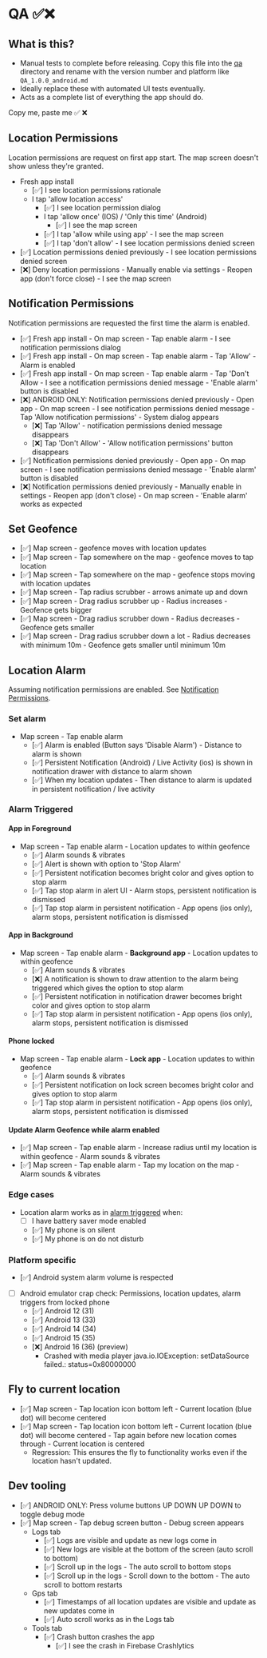 # QA ✅❌

## What is this?

- Manual tests to complete before releasing. Copy this file into the [qa](./qa) directory and rename
  with the version number and platform like `QA_1.0.0_android.md`
- Ideally replace these with automated UI tests eventually.
- Acts as a complete list of everything the app should do.

Copy me, paste me ✅ ❌

## Location Permissions

Location permissions are request on first app start. The map screen doesn't show unless they're
granted.

- Fresh app install
    - [✅] I see location permissions rationale
    - I tap 'allow location access'
        - [✅] I see location permission dialog
        - I tap 'allow once' (IOS) / 'Only this time' (Android)
            - [✅] I see the map screen
        - [✅] I tap 'allow while using app' - I see the map screen
        - [✅] I tap 'don't allow' - I see location permissions denied screen
- [✅] Location permissions denied previously - I see location permissions denied screen
- [❌] Deny location permissions - Manually enable via settings - Reopen app (don't force close) - I
  see the map screen

## Notification Permissions

Notification permissions are requested the first time the alarm is enabled.

- [✅] Fresh app install - On map screen - Tap enable alarm - I see notification permissions dialog
- [✅] Fresh app install - On map screen - Tap enable alarm - Tap 'Allow' - Alarm is enabled
- [✅] Fresh app install - On map screen - Tap enable alarm - Tap 'Don't Allow - I see a notification
  permissions denied message - 'Enable alarm' button is disabled
- [❌] ANDROID ONLY: Notification permissions denied previously - Open app - On map screen - I see
  notification
  permissions denied message - Tap 'Allow notification permissions' - System dialog appears
    - [❌] Tap 'Allow' - notification permissions denied message disappears
    - [❌] Tap 'Don't Allow' - 'Allow notification permissions' button disappears
- [✅] Notification permissions denied previously - Open app - On map screen - I see notification
  permissions denied message - 'Enable alarm' button is disabled
- [❌] Notification permissions denied previously - Manually enable in settings - Reopen app (don't
  close) - On map
  screen - 'Enable alarm' works as expected

## Set Geofence

- [✅] Map screen - geofence moves with location updates
- [✅] Map screen - Tap somewhere on the map - geofence moves to tap location
- [✅] Map screen - Tap somewhere on the map - geofence stops moving with location updates
- [✅] Map screen - Tap radius scrubber - arrows animate up and down
- [✅] Map screen - Drag radius scrubber up - Radius increases - Geofence gets bigger
- [✅] Map screen - Drag radius scrubber down - Radius decreases - Geofence gets smaller
- [✅] Map screen - Drag radius scrubber down a lot - Radius decreases with minimum 10m - Geofence
  gets smaller until minimum 10m

## Location Alarm

Assuming notification permissions are enabled.
See [Notification Permissions](#notification-permissions).

### Set alarm

- Map screen - Tap enable alarm
    - [✅] Alarm is enabled (Button says 'Disable Alarm') - Distance to alarm is shown
    - [✅] Persistent Notification (Android) / Live Activity (ios) is shown in notification drawer
      with distance to alarm shown
    - [✅] When my location updates - Then distance to alarm is updated in persistent notification /
      live activity

### Alarm Triggered

#### App in Foreground

- Map screen - Tap enable alarm - Location updates to within geofence
    - [✅] Alarm sounds & vibrates
    - [✅] Alert is shown with option to 'Stop Alarm'
    - [✅] Persistent notification becomes bright color and gives option to stop alarm
    - [✅] Tap stop alarm in alert UI - Alarm stops, persistent notification is dismissed
    - [✅] Tap stop alarm in persistent notification - App opens (ios only), alarm stops, persistent
      notification is dismissed

#### App in Background

- Map screen - Tap enable alarm - **Background app** - Location updates to within geofence
    - [✅] Alarm sounds & vibrates
    - [❌] A notification is shown to draw attention to the alarm being triggered which gives the
      option to stop alarm
    - [✅] Persistent notification in notification drawer becomes bright color and gives option to
      stop alarm
    - [✅] Tap stop alarm in persistent notification - App opens (ios only), alarm stops, persistent
      notification is dismissed

#### Phone locked

- Map screen - Tap enable alarm - **Lock app** - Location updates to within geofence
    - [✅] Alarm sounds & vibrates
    - [✅] Persistent notification on lock screen becomes bright color and gives option to stop alarm
    - [✅] Tap stop alarm in persistent notification - App opens (ios only), alarm stops, persistent
      notification is dismissed

#### Update Alarm Geofence while alarm enabled

- [✅] Map screen - Tap enable alarm - Increase radius until my location is within geofence - Alarm
  sounds & vibrates
- [✅] Map screen - Tap enable alarm - Tap my location on the map - Alarm sounds & vibrates

### Edge cases

- Location alarm works as in [alarm triggered](#alarm-triggered) when:
    - [ ] I have battery saver mode enabled
    - [✅] My phone is on silent
    - [✅] My phone is on do not disturb

### Platform specific

- [✅] Android system alarm volume is respected
- [ ] Android emulator crap check:
  Permissions, location updates, alarm triggers from locked phone
    - [✅] Android 12 (31)
    - [✅] Android 13 (33)
    - [✅] Android 14 (34)
    - [✅] Android 15 (35)
    - [❌] Android 16 (36) (preview)
        - Crashed with media player java.io.IOException: setDataSource failed.: status=0x80000000

## Fly to current location

- [✅] Map screen - Tap location icon bottom left - Current location (blue dot) will become centered
- [✅] Map screen - Tap location icon bottom left - Current location (blue dot) will become
  centered - Tap again before new location comes through - Current location is centered
    - Regression: This ensures the fly to functionality works even if the location hasn't updated.

## Dev tooling

- [✅] ANDROID ONLY: Press volume buttons UP DOWN UP DOWN to toggle debug mode
- [✅] Map screen - Tap debug screen button - Debug screen appears
    - Logs tab
        - [✅] Logs are visible and update as new logs come in
        - [✅] New logs are visible at the bottom of the screen (auto scroll to bottom)
        - [✅] Scroll up in the logs - The auto scroll to bottom stops
        - [✅] Scroll up in the logs - Scroll down to the bottom - The auto scroll to bottom restarts
    - Gps tab
        - [✅] Timestamps of all location updates are visible and update as new updates come in
        - [✅] Auto scroll works as in the Logs tab
    - Tools tab
        - [✅] Crash button crashes the app
            - [✅] I see the crash in Firebase Crashlytics